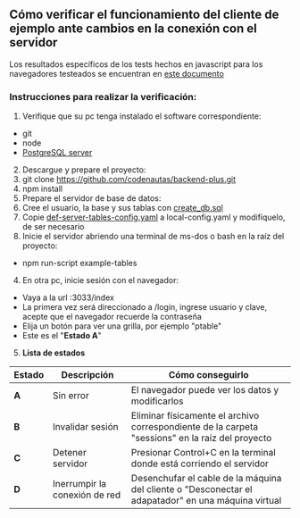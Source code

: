 ## Cómo verificar el funcionamiento del cliente de ejemplo ante cambios en la conexión con el servidor
Los resultados específicos de los tests hechos en javascript para los navegadores testeados se encuentran en [este documento](https://github.com/codenautas/pruebas_de_concepto/blob/master/onlinestatus/pruebas_en_navegadores.md "Pruebas en navegadores")

### Instrucciones para realizar la verificación:
1. Verifique que su pc tenga instalado el software correspondiente:
  * git
  * node
  * [PostgreSQL server](https://www.postgresql.org/download/ "Descargar PostgreSQL") 
2. Descargue y prepare el proyecto:
  1. git clone https://github.com/codenautas/backend-plus.git
  2. npm install
3. Prepare el servidor de base de datos:
  1. Cree el usuario, la base y sus tablas con [create_db.sql](../../examples/tables/install/create_db.sql)
  2. Copie [def-server-tables-config.yaml](../../examples/tables/server/def-server-tables-config.yaml) a local-config.yaml y modifíquelo, de ser necesario
3. Inicie el servidor abriendo una terminal de ms-dos o bash en la raíz del proyecto:
  * npm run-script example-tables
4. En otra pc, inicie sesión con el navegador:
  * Vaya a la url <ip del servidor>:3033/index
  * La primera vez será direccionado a /login, ingrese usuario y clave, acepte que el navegador recuerde la contraseña
  * Elija un botón para ver una grilla, por ejemplo "ptable"
  * Este es el "**Estado A**"
5. **Lista de estados**

Estado | Descripción | Cómo conseguirlo
----|----|----
**A** | Sin error | El navegador puede ver los datos y modificarlos
**B** | Invalidar sesión | Eliminar físicamente el archivo correspondiente de la carpeta "sessions" en la raíz del proyecto
**C** | Detener servidor | Presionar Control+C en la terminal donde está corriendo el servidor
**D** | Inerrumpir la conexión de red | Desenchufar el cable de la máquina del cliente o "Desconectar el adapatador" en una máquina virtual

